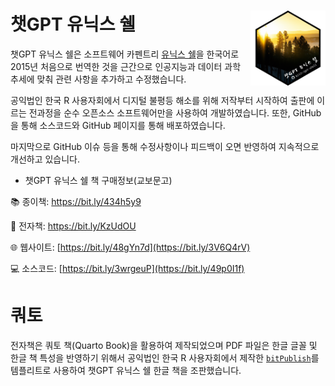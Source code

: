 
# 챗GPT 유닉스 쉘 <img src="images/logo.png" align="right" height="120" width="120"/>

챗GPT 유닉스 쉘은 소프트웨어 카펜트리 [유닉스 쉘](https://swcarpentry.github.io/shell-novice/)을 한국어로 2015년 처음으로 번역한 것을 근간으로 인공지능과 데이터 과학 추세에 맞춰 관련 사항을 추가하고 수정했습니다. 

공익법인 한국 R 사용자회에서 디지털 불평등 해소를 위해 
저작부터 시작하여 출판에 이르는 전과정을 순수 오픈소스 소프트웨어만을 사용하여 개발하였습니다.
또한, GitHub을 통해 소스코드와 GitHub 페이지를 통해 배포하였습니다.

마지막으로 GitHub 이슈 등을 통해 수정사항이나 피드백이 오면 반영하여 지속적으로 개선하고 있습니다. 

- 챗GPT 유닉스 쉘 책 구매정보(교보문고)

📚 종이책: https://bit.ly/434h5y9

📱 전자책: https://bit.ly/KzUdOU

🌐 웹사이트: [https://bit.ly/48gYn7d](https://bit.ly/3V6Q4rV)

💻 소스코드: [https://bit.ly/3wrgeuP](https://bit.ly/49p0I1f)

# 쿼토

전자책은 쿼토 책(Quarto Book)을 활용하여 제작되었으며
PDF 파일은 한글 글꼴 및 한글 책 특성을 반영하기 위해서 
공익법인 한국 R 사용자회에서 제작한 [`bitPublish`](https://github.com/bit2r/bitPublish)를 템플리트로 사용하여 챗GPT 유닉스 쉘 한글 책을 조판했습니다.


